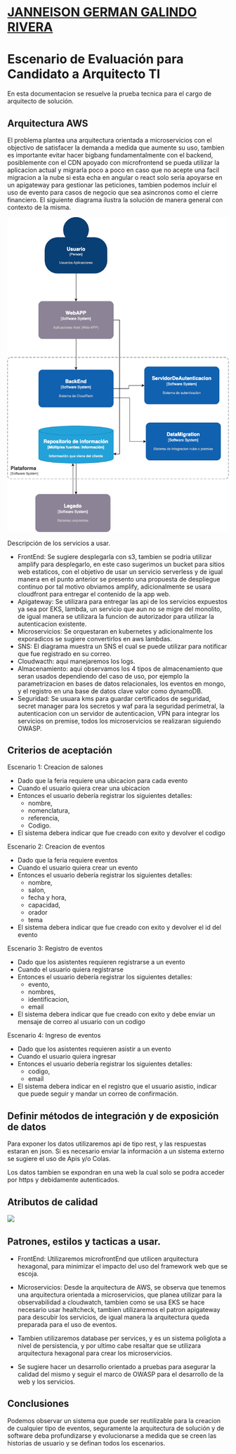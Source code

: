 # <a href="https://github.com/janneison">JANNEISON GERMAN GALINDO RIVERA</a>

# Escenario de Evaluación para Candidato a Arquitecto TI
En esta documentacion se resuelve la prueba tecnica para el cargo de arquitecto de solución.

## Arquitectura AWS

El problema plantea una arquitectura orientada a microservicios con el objectivo de satisfacer la demanda a medida que aumente su uso, tambien es importante evitar hacer bigbang fundamentalmente con  el backend, posiblemente con el CDN apoyado con microfrontend se pueda utilizar la aplicacion actual y migrarla poco a poco en caso que no acepte una facil migracion a la nube si esta echa en angular o react solo seria apoyarse en un apigateway para gestionar las peticiones, tambien podemos incluir el uso de evento para casos de negocio que sea asincronos como el cierre financiero. El siguiente diagrama ilustra la solución de manera general con contexto de la misma.


![](img/xm-context.png)

Descripción de los servicios a usar.

- FrontEnd: Se sugiere desplegarla con s3, tambien se podria utilizar amplify para desplegarlo, en este caso sugerimos un bucket para sitios web estaticos, con el objetivo de usar un servicio serverless y de igual manera en el punto anterior se presento una propuesta de despliegue continuo por tal motivo obviamos amplify, adicionalmente se usara cloudfront para entregar el contenido de la app web.
- Apigateway: Se utilizara para entregar las api de los servicios expuestos ya sea por EKS, lambda, un servicio que aun no se migre del monolito, de igual manera se utilizara la funcion de autorizador para utilizar la autenticacion existente.
- Microservicios: Se orquestaran en kubernetes y adicionalmente los exporadicos se sugiere convertirlos en aws lambdas.
- SNS: El diagrama muestra un SNS el cual se puede utilizar para notificar que fue registrado en su correo.
- Cloudwacth: aqui manejaremos los logs.
- Almacenamiento: aqui observamos los 4 tipos de almacenamiento que seran usados dependiendo del caso de uso, por ejemplo la parametrizacion en bases de datos relacionales, los eventos en mongo, y el registro en una base de datos clave valor como dynamoDB.
- Seguridad: Se usuara kms para guardar certificados de seguridad, secret manager para los secretos y waf para la seguridad perimetral, la autenticacion con un servidor de autenticacion, VPN para integrar los servicios on premise, todos los microservicios se realizaran siguiendo OWASP.

## Criterios de aceptación
Escenario 1: Creacion de salones

- Dado que la feria requiere una ubicacion para cada evento
- Cuando el usuario quiera crear una ubicacion
- Entonces el usuario debería registrar los siguientes detalles:
    - nombre,
    - nomenclatura,
    - referencia,
    - Codigo.
- El sistema debera indicar que fue creado con exito y devolver el codigo

Escenario 2: Creacion de eventos

- Dado que la feria requiere eventos
- Cuando el usuario quiera crear un evento
- Entonces el usuario debería registrar los siguientes detalles:
    - nombre,
    - salon,
    - fecha y hora,
    - capacidad,
    - orador
    - tema
- El sistema debera indicar que fue creado con exito y devolver el id del evento

Escenario 3: Registro de eventos

- Dado que los asistentes requieren registrarse a un evento
- Cuando el usuario quiera registrarse
- Entonces el usuario debería registrar los siguientes detalles:
    - evento,
    - nombres,
    - identificacion,
    - email
- El sistema debera indicar que fue creado con exito y debe enviar un mensaje de correo al usuario con un codigo

Escenario 4: Ingreso de eventos

- Dado que los asistentes requieren asistir a un evento
- Cuando el usuario quiera ingresar
- Entonces el usuario debería registrar los siguientes detalles:
    - codigo,
    - email
- El sistema debera indicar en el registro que el usuario asistio, indicar que puede seguir y mandar un correo de confirmación.


## Definir métodos de integración y de exposición de datos

Para exponer los datos utilizaremos api de tipo rest, y las respuestas estaran en json. Si es necesario enviar la información a un sistema externo se sugiere el uso de Apis y/o Colas. 

Los datos tambien se expondran en una web la cual solo se podra acceder por https y debidamente autenticados.


## Atributos de calidad

![](img/atributos.png)

## Patrones, estilos y tacticas a usar.

- FrontEnd: Utilizaremos microfrontEnd que utilicen arquitectura hexagonal, para minimizar el impacto del uso del framework web que se escoja.

- Microservicios: Desde la arquitectura de AWS, se observa que tenemos una arquitectura orientada a microservicios, que planea utilizar para la observabilidad a cloudwatch, tambien como se usa EKS se hace necesario usar healtcheck, tambien utilizaremos el patron apigateway para descubir los servicios, de igual manera la arquitectura queda preparada para el uso de eventos.

- Tambien utilizaremos database per services, y es un sistema poliglota a nivel de persistencia, y por ultimo cabe resaltar que se utilizara arquitectura hexagonal para crear los microservicios.

- Se sugiere hacer un desarrollo orientado a pruebas para asegurar la calidad del mismo y seguir el marco de OWASP para el desarrollo de la web y los servicios.

## Conclusiones

Podemos observar un sistema que puede ser reutilizable para la creacion de cualquier tipo de eventos, seguramente la arquitectura  de solución y de software deba profundizarse y evolucionarse a medida que  se creen las historias de usuario y se definan todos los escenarios.


